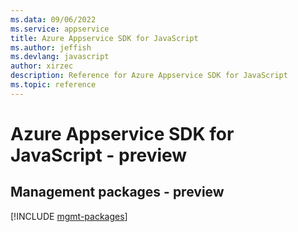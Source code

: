 ```yaml
---
ms.data: 09/06/2022
ms.service: appservice
title: Azure Appservice SDK for JavaScript
ms.author: jeffish
ms.devlang: javascript
author: xirzec
description: Reference for Azure Appservice SDK for JavaScript
ms.topic: reference
---
```

# Azure Appservice SDK for JavaScript - preview

## Management packages - preview
[!INCLUDE [mgmt-packages](appservice-mgmt-index.md)]
